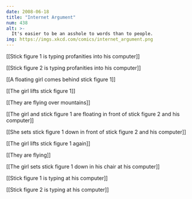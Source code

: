 ```yaml
---
date: 2008-06-18
title: "Internet Argument"
num: 438
alt: >-
  It's easier to be an asshole to words than to people.
img: https://imgs.xkcd.com/comics/internet_argument.png
---
```

[[Stick figure 1 is typing profanities into his computer]]

[[Stick figure 2 is typing profanities into his computer]]

[[A floating girl comes behind stick figure 1]]

[[The girl lifts stick figure 1]]

[[They are flying over mountains]]

[[The girl and stick figure 1 are floating in front of stick figure 2 and his computer]]

[[She sets stick figure 1 down in front of stick figure 2 and his computer]]

[[The girl lifts stick figure 1 again]]

[[They are flying]]

[[The girl sets stick figure 1 down in his chair at his computer]]

[[Stick figure 1 is typing at his computer]]

[[Stick figure 2 is typing at his computer]]

